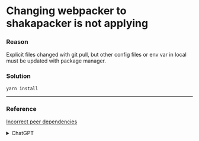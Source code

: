 Changing webpacker to shakapacker is not applying
===

### Reason
Explicit files changed with git pull, but other config files or env var in local must be updated with package manager.

### Solution
`yarn install`

***

### Reference

[Incorrect peer dependencies](https://github.com/shakacode/shakapacker/blob/main/docs/troubleshooting.md#incorrect-peer-dependencies)
<details>
<summary>ChatGPT</summary>
일반적으로 `yarn install`을 실행하면 프로젝트의 종속성을 설치하고 설정을 초기화하는 과정이 포함됩니다. 이 과정에서 다양한 설정 파일이나 환경 변수가 업데이트되거나 초기화될 수 있습니다. 예를 들어, 새로운 패키지가 설치될 때 설정 파일이 갱신되거나, 패키지 매니저가 프로젝트의 환경 변수를 정리하거나 수정할 수 있습니다.

따라서 `yarn install`을 실행하면 프로젝트의 환경 설정에 필요한 변경 사항이 반영될 수 있습니다. 이 경우, `shakapacker` 경로 설정이 초기화되어 적용되었을 가능성이 있습니다. yarn이나 npm 패키지 매니저를 통해 종속성을 관리할 때는 이러한 초기화나 업데이트 과정이 자주 발생할 수 있으므로, 문제 해결에 도움이 될 수 있습니다.
</details>
